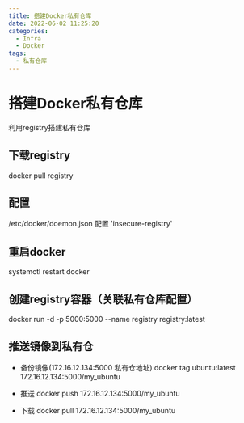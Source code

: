 ```yaml
---
title: 搭建Docker私有仓库
date: 2022-06-02 11:25:20
categories: 
  - Infra
  - Docker
tags: 
  - 私有仓库
---
```


# 搭建Docker私有仓库

利用registry搭建私有仓库

## 下载registry

docker pull registry

## 配置

/etc/docker/doemon.json
配置 'insecure-registry'

## 重启docker
systemctl restart docker

## 创建registry容器（关联私有仓库配置）
docker run -d -p 5000:5000 --name registry registry:latest

## 推送镜像到私有仓
- 备份镜像(172.16.12.134:5000 私有仓地址)
docker tag ubuntu:latest 172.16.12.134:5000/my_ubuntu

- 推送
docker push 172.16.12.134:5000/my_ubuntu

- 下载
docker pull 172.16.12.134:5000/my_ubuntu

